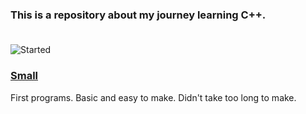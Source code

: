 ### This is a repository about my journey learning C++.

<p style="opacity: 0; margin: -5px">-</p>

![Started](https://img.shields.io/date/1746194754?label=Started&style=flat-square)

### [Small](https://github.com/rodrigo4405/Cpp-Learning/tree/main/small)

First programs. Basic and easy to make. Didn't take too long to make.